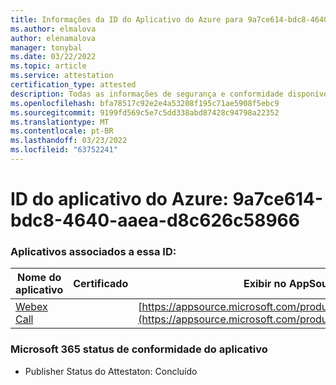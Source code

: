 ```yaml
---
title: Informações da ID do Aplicativo do Azure para 9a7ce614-bdc8-4640-aaea-d8c626c58966
ms.author: elmalova
author: elenamalova
manager: tonybal
ms.date: 03/22/2022
ms.topic: article
ms.service: attestation
certification_type: attested
description: Todas as informações de segurança e conformidade disponíveis para 9a7ce614-bdc8-4640-aaea-d8c626c58966.
ms.openlocfilehash: bfa78517c92e2e4a53208f195c71ae5908f5ebc9
ms.sourcegitcommit: 9199fd569c5e7c5dd338abd87428c94798a22352
ms.translationtype: MT
ms.contentlocale: pt-BR
ms.lasthandoff: 03/23/2022
ms.locfileid: "63752241"
---
```

# <a name="azure-app-id-9a7ce614-bdc8-4640-aaea-d8c626c58966"></a>ID do aplicativo do Azure: 9a7ce614-bdc8-4640-aaea-d8c626c58966


### <a name="apps-associated-with-this-id"></a>Aplicativos associados a essa ID:
| **Nome do aplicativo** | **Certificado** | **Exibir no AppSource** |
|--------------|---------------|-----------------------|
| [Webex Call](../forward/WA200001495.md) |  | [https://appsource.microsoft.com/product/office/WA200001495](https://appsource.microsoft.com/product/office/WA200001495) |

### <a name="microsoft-365-app-compliance-status"></a>Microsoft 365 status de conformidade do aplicativo
- Publisher Status do Attestaton: Concluído
